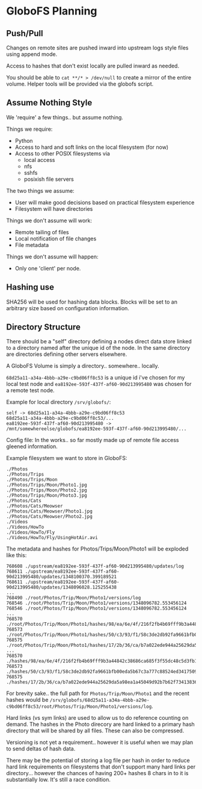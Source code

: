 GloboFS Planning
================

Push/Pull
---------
Changes on remote sites are pushed inward into upstream logs style files using 
append 
mode.

Access to hashes that don't exist locally are pulled inward as needed.

You should be able to `cat **/* > /dev/null` to create a mirror of the entire 
volume.  Helper tools will be provided via the globofs script.

Assume Nothing Style
--------------------

We 'require' a few things.. but assume nothing.

Things we require:

- Python
- Access to hard and soft links on the local filesystem (for now)
- Access to other POSIX filesystems via
  - local access
  - nfs
  - sshfs
  - posixish file servers

The two things we assume:

- User will make good decisions based on practical filesystem experience
- Filesystem will have directories

Things we don't assume will work:

- Remote tailing of files
- Local notification of file changes
- File metadata

Things we don't assume will happen:

- Only one 'client' per node.

Hashing use
-----------

SHA256 will be used for hashing data blocks.  Blocks will be set to an arbitrary 
size based on configuration information.

Directory Structure
-------------------

There should be a "self" directory defining a nodes direct data store linked to 
a directory named after the unique id of the node. In the same directory are 
directories defining other servers elsewhere.

A GloboFS Volume is simply a directory.. somewhere.. locally.

```68d25a11-a34a-4bbb-a29e-c9bd06ff8c53``` is a unique id i've chosen for my 
local test node and ```ea8192ee-593f-437f-af60-90d213995480``` was chosen for a 
remote test node.

Example for local directory ```/srv/globofs/```:

```
self -> 68d25a11-a34a-4bbb-a29e-c9bd06ff8c53
68d25a11-a34a-4bbb-a29e-c9bd06ff8c53/...
ea8192ee-593f-437f-af60-90d213995480 -> /mnt/somewhereelse/globofs/ea8192ee-593f-437f-af60-90d213995480/...
```

Config file: In the works.. so far mostly made up of remote file access gleened 
information.

Example filesystem we want to store in GloboFS:

```
./Photos
./Photos/Trips
./Photos/Trips/Moon
./Photos/Trips/Moon/Photo1.jpg
./Photos/Trips/Moon/Photo2.jpg
./Photos/Trips/Moon/Photo3.jpg
./Photos/Cats
./Photos/Cats/Meowser
./Photos/Cats/Meowser/Photo1.jpg
./Photos/Cats/Meowser/Photo2.jpg
./Videos
./Videos/HowTo
./Videos/HowTo/Fly
./Videos/HowTo/Fly/UsingHotAir.avi
```

The metadata and hashes for Photos/Trips/Moon/Photo1 will be exploded like this:

```
768608 ./upstream/ea8192ee-593f-437f-af60-90d213995480/updates/log
768611 ./upstream/ea8192ee-593f-437f-af60-90d213995480/updates/1348100370.399189521
768611 ./upstream/ea8192ee-593f-437f-af60-90d213995480/updates/1348096028.125255438
...
768490 ./root/Photos/Trip/Moon/Photo1/versions/log
768546 ./root/Photos/Trip/Moon/Photo1/versions/1348096782.553456124
768546 ./root/Photos/Trip/Moon/Photo1/versions/1348096782.553456124
...
768570 ./root/Photos/Trip/Moon/Photo1/hashes/98/ea/6e/4f/216f2fb4b69fff9b3a44842c38686ca685f3f55dc48c5d3fb1107be4
768573 ./root/Photos/Trip/Moon/Photo1/hashes/50/c3/93/f1/58c3de2db92fa9661bfb00eda5b67c3a777c88524ed3417509631625
768575 ./root/Photos/Trip/Moon/Photo1/hashes/17/2b/36/ca/b7a022ede944a25629da5a98ea1a45049d92b7b62f734138364ccebc
...
768570 ./hashes/98/ea/6e/4f/216f2fb4b69fff9b3a44842c38686ca685f3f55dc48c5d3fb1107be4
768573 ./hashes/50/c3/93/f1/58c3de2db92fa9661bfb00eda5b67c3a777c88524ed3417509631625
768575 ./hashes/17/2b/36/ca/b7a022ede944a25629da5a98ea1a45049d92b7b62f734138364ccebc
```

For brevity sake.. the full path for ```Photos/Trip/Moon/Photo1``` and the 
recent hashes would be ```/srv/globofs/68d25a11-a34a-4bbb-a29e-c9bd06ff8c53/root/Photos/Trip/Moon/Photo1/versions/log```.

Hard links (vs sym links) are used to allow us to do reference counting on 
demand.  The hashes in the Photo direcory are hard linked to a primary hash 
directory that will be shared by all files.  These can also be compressed.

Versioning is not yet a requirement.. however it is useful when we may plan to 
send deltas of hash data.

There may be the potential of storing a log file per hash in order to reduce 
hard link requirements on filesystems that don't support many hard links per 
directory... however the chances of having 200+ hashes 8 chars in to it is 
substantially low.  It's still a race condition.
